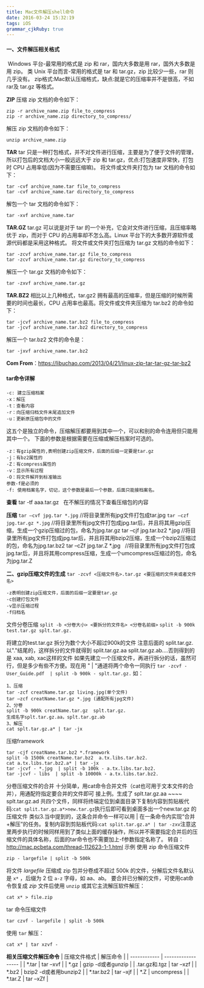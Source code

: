 ```yaml
---
title: Mac文件解压shell命令
date: 2016-03-24 15:32:19
tags: iOS
grammar_cjkRuby: true
---
```


#### 一、文件解压相关格式
 Windows 平台-最常用的格式是 zip 和 rar，国内大多数是用 rar，国外大多数是用 zip。
类 Unix 平台而言-常用的格式是 tar 和 tar.gz，zip 比较少一些，rar 则几乎没有。
zip格式:Mac默认压缩格式，缺点:就是它的压缩率并不是很高，不如 rar及 tar.gz 等格式。

**ZIP**
压缩 zip 文档的命令如下：

```shell
zip -r archive_name.zip file_to_compress
zip -r archive_name.zip directory_to_compress/
```
解压 zip 文档的命令如下：

```shell
unzip archive_name.zip
```

**TAR**
tar 只是一种打包格式，并不对文件进行压缩，主要是为了便于文件的管理，所以打包后的文档大小一般远远大于 zip 和 tar.gz，优点:打包速度非常快，打包时 CPU 占用率低(因为不需要压缩嘛)。
将文件或文件夹打包为 tar 文档的命令如下：

```shell
tar -cvf archive_name.tar file_to_compress
tar -cvf archive_name.tar directory_to_compress
```
解包一个 tar 文档的命令如下：

```shell
tar -xvf archive_name.tar
```

**TAR.GZ**
tar.gz 可以说是对于 tar 的一个补充，它会对文件进行压缩，且压缩率略优于 zip，而对于 CPU 的占用率却不怎么高。Linux 平台下的大多数开源软件或源代码都是采用这种格式。
将文件或文件夹打包压缩为 tar.gz 文档的命令如下：

```shell
tar -zcvf archive_name.tar.gz file_to_compress
tar -zcvf archive_name.tar.gz directory_to_compress
```

解压一个 tar.gz 文档的命令如下：

```shell
tar -zxvf archive_name.tar.gz
```

**TAR.BZ2**
相比以上几种格式，tar.gz2 拥有最高的压缩率，但是压缩的时候所需要的时间也最长，CPU 占用率也最高。将文件或文件夹压缩为 tar.bz2 的命令如下：

```shell
tar -jcvf archive_name.tar.bz2 file_to_compress
tar -jcvf archive_name.tar.bz2 directory_to_compress
```

解压一个 tar.bz2 文件的命令是：

```shell
tar -jxvf archive_name.tar.bz2
```
**Com From**：https://libuchao.com/2013/04/21/linux-zip-tar-tar-gz-tar-bz2

#### tar命令详解
```shell
-c: 建立压缩档案
-x：解压
-t：查看内容
-r：向压缩归档文件末尾追加文件
-u：更新原压缩包中的文件
```

这五个是独立的命令，压缩解压都要用到其中一个，可以和别的命令连用但只能用其中一个。
下面的参数是根据需要在压缩或解压档案时可选的。

```shell
-z：有gzip属性的,表明创建zip压缩文件，后面的后缀一定要是tar.gz
-j：有bz2属性的
-Z：有compress属性的
-v：显示所有过程
-O：将文件解开到标准输出
参数-f是必须的
-f: 使用档案名字，切记，这个参数是最后一个参数，后面只能接档案名。
```

**查看**
tar -tf aaa.tar.gz   			在不解压的情况下查看压缩包的内容

**压缩**
`tar –cvf jpg.tar *.jpg` 	//将目录里所有jpg文件打包成tar.jpg
`tar –czf jpg.tar.gz *.jpg` 	//将目录里所有jpg文件打包成jpg.tar后，并且将其用gzip压缩，生成一个gzip压缩过的包，命名为jpg.tar.gz
tar –cjf jpg.tar.bz2 *.jpg	 	//将目录里所有jpg文件打包成jpg.tar后，并且将其用bzip2压缩，生成一个bzip2压缩过的包，命名为jpg.tar.bz2
tar –cZf jpg.tar.Z *.jpg   		//将目录里所有jpg文件打包成jpg.tar后，并且将其用compress压缩，生成一个umcompress压缩过的包，命名为jpg.tar.Z

**二、gzip压缩文件的生成**
`tar -zcvf <压缩文件名>.tar.gz <要压缩的文件夹或者文件名>`

```shell
-z表明创建zip压缩文件，后面的后缀一定要是tar.gz
-c创建打包文件
-v显示压缩过程
-f归档名
```

文件分卷压缩
`split -b <分卷大小> <要拆分的文件名> <分卷名前缀>`
`split -b 900k test.tar.gz splt.tar.gz.`

将建立的test.tar.gz 拆分为数个大小不超过900k的文件
注意后面的 split.tar.gz. 以"."结尾的，这样拆分的文件就得到 split.tar.gz.aa split.tar.gz.ab....否则得到的是 xaa, xab, xac这样的文件
如果先建立一个压缩文件，再进行拆分的话，虽然可行，但是多少有些不方便。现在用 " | "通道将两个命令一同执行
`tar -zcvf - User_Guide.pdf  | split -b 900k - splt.tar.gz.`
如：

```shell
1、压缩
tar -zcf creatName.tar.gz living.jpg(单个文件)
tar –zcf creatName.tar.gz *.jpg (通配所有jpg文件)
2、分卷
split -b 900k creatName.tar.gz  splt.tar.gz.
生成名字splt.tar.gz.aa，splt.tar.gz.ab
3、解压
cat splt.tar.gz.a* | tar -jx
```

压缩framework

```shell
tar -cjf creatName.tar.bz2 *.framework
split -b 1500k creatName.tar.bz2  a.tx.libs.tar.bz2.
cat a.tx.libs.tar.bz2.a* | tar -jx
tar -jcvf - *.jpg  | split -b 100k - a.tx.libs.tar.bz2.
tar -jcvf - libs  | split -b 10000k - a.tx.libs.tar.bz2.
```

分卷压缩文件的合并
十分简单，用cat命令合并文件（cat也可用于文本文件的合并），用通配符指定要合并的文件即可
接上例。生成了 splt.tar.gz.aa ~~~~ splt.tar.gz.ad 共四个文件，同样将终端定位到桌面目录下复制内容到剪贴板代码:`cat split.tar.gz.a*>new.tar.gz`执行后即可看到桌面多出一个new.tar.gz 的压缩文件
类似3.当中提到的，这条合并命令一样可以用 | 在一条命令内实现“合并+解压”的任务。复制内容到剪贴板代码:`cat split.tar.gz.a* | tar -zxv`注意这里两步执行的时候同样用到了类似上面的缓存操作，所以并不需要指定合并后的压缩文件的具体名称，后面的tar命令也不需要加上-f参数指定名称了。
转自：http://mac.pcbeta.com/thread-112623-1-1.html
示例
使用 zip 命令压缩文件

```shell
zip - largefile | split -b 500k
```

将文件 *largefile* 压缩成 zip 包并分卷成不超过 500k 的文件，分解后文件名默认是 `x*` ，后缀为 2 位 `a-z` 字母，如 aa、ab。
要合并已分解的文件，可使用cat命令恢复成 *zip* 文件后使用 `unzip` 或其它主流解压软件解压：

```shell
cat x* > file.zip
```

tar 命令压缩文件

```shell
tar czvf - largefile | split -b 500k
```

使用 `tar` 解压：

```shell
cat x* | tar xzvf -
```

**相关压缩文件解压命令**
| 压缩文件格式       | 解压命令               |
| ------------ | ------------------ |
| *.tar        | tar –xvf           |
| *.gz         | gzip -d或者gunzip    |
| .tar.gz和.tgz | tar –xzf           |
| *.bz2        | bzip2 -d或者用bunzip2 |
| *.tar.bz2    | tar –xjf           |
| *.Z          | uncompress         |
| *.tar.Z      | tar –xZf           |